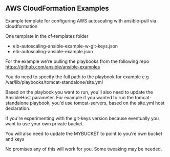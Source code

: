 ## AWS CloudFormation Examples

Example template for configuring AWS autoscaling with ansible-pull via cloudformation

One template in the cf-templates folder
- elb-autoscaling-ansible-example-w-git-keys.json
- elb-autoscaling-ansible-example.json


For the example we're pulling the playbooks from the following repo
https://github.com/ansible/ansible-examples

You do need to specify the full path to the playbook for example
e.g /var/lib/playbooks/tomcat-standalone/site.yml


Based on the playbook you want to run, you'll also need to update the AnsibleHost parameter.  For example if you wanted to run the tomcat-standalone playbook, you'd use tomcat-servers, based on the site.yml host declaration.


If you're experimenting with the git-keys version because eventually you want to use your own private bucket.

You will also need to update the MYBUCKET to point to you're own bucket and keys

No promises any of this will work for you.  Some tweaking may be needed.  
